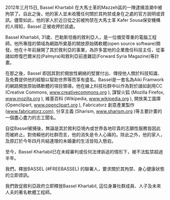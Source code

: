 2012年三月15日, Bassel Khartabil 在大馬士革的Mazzeh區的一陣逮捕浪潮中被拘禁了。自此之後，他的家人並未收獲任何關於其拘禁或身在之處的官方說明或資訊。儘管如此，他的家人於近日從之前被拘禁在大馬士革 Kafer Sousa保安機構的人得知，Bassel 正被收押於該處。

Bassel Khartabli, 31歲、巴勒斯坦裔的敘利亞人，是一位備受尊重的電腦工程師。他所專擅的領域為網路所奠基的開放原始碼軟體(open source software)開發。他在十年前展開了其於敘利亞的事業，為許多當地的企業擔任科技主任，從事諸如修復巴爾米拉(Palmyra)和敘利亞前進雜誌(Forward Syria Magazine)等計畫。

在那之後，Bassel 即因其對於開放性網絡的堅實付出、傳授他人關於科技知識、及免費提供他的經驗以幫助世界等而享有盛名。Bassel是一套名為Aiki Framwork的網路開放原始碼軟體的項目領導。他在線上科技社群中以作為對於諸如創用CC (Creative Commons, www.creativecommons.org ), 謀智火狐 (Mozilla Firefox, www.mozilla.org ), 維基百科 (Wikipedia, www.wikipedia.org ), 開放美工圖庫 (Openclipart, www.openclipart.org ), Fabricatorz 創意產業製作(www.fabricatorz.com), 分享主義 (Sharism, www.sharism.org )等主要計畫的一個盡心盡力的志工聞名。

自從Bassel被捕後，無論是其於敘利亞境內或世界各地珍貴的志願性服務皆因此而被終止。對倚賴他的社群而言，他的消失是令人心痛的。除此之外，他的家人，及原訂於今年四月共結連理的未婚妻的生活皆陷入懸宕。

至今，Bassel Khartabil已在未經審判或任何法律訴追的情形下，被不法監禁超過半年。

我們，釋放BASSEL (#FREEBASSEL) 的聯署人，要求關於其拘禁、身心健康狀態的立即資訊。

我們敦促敘利亞政府立即釋放Bassel Khartabil, 這位身兼社群成員、人子及未來人夫的著名軟體工程師。
